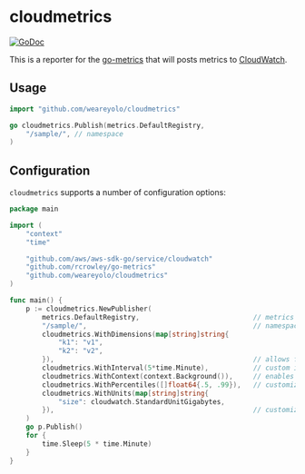 # cloudmetrics

[![GoDoc](https://godoc.org/github.com/savaki/cloudmetrics?status.svg)](https://godoc.org/github.com/savaki/cloudmetrics)

This is a reporter for the [go-metrics](https://github.com/rcrowley/go-metrics)
that will posts metrics to [CloudWatch](https://aws.amazon.com/cloudwatch/).

## Usage

```go
import "github.com/weareyolo/cloudmetrics"

go cloudmetrics.Publish(metrics.DefaultRegistry,
    "/sample/", // namespace
)
```

## Configuration

`cloudmetrics` supports a number of configuration options:

```go
package main

import (
    "context"
    "time"

    "github.com/aws/aws-sdk-go/service/cloudwatch"
    "github.com/rcrowley/go-metrics"
    "github.com/weareyolo/cloudmetrics"
)

func main() {
    p := cloudmetrics.NewPublisher(
        metrics.DefaultRegistry,                            // metrics registry
        "/sample/",                                         // namespace
        cloudmetrics.WithDimensions(map[string]string{
            "k1": "v1",
            "k2": "v2",
        }),                                                 // allows for custom dimensions
        cloudmetrics.WithInterval(5*time.Minute),           // custom interval
        cloudmetrics.WithContext(context.Background()),     // enables graceful shutdown via contexts
        cloudmetrics.WithPercentiles([]float64{.5, .99}),   // customize percentiles for histograms and timers
        cloudmetrics.WithUnits(map[string]string{
            "size": cloudwatch.StandardUnitGigabytes,
        }),                                                 // customize units based on metric names
    )
    go p.Publish()
    for {
        time.Sleep(5 * time.Minute)
    }
}

```
